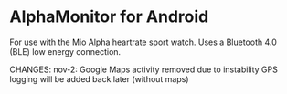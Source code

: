 AlphaMonitor for Android
============

For use with the Mio Alpha heartrate sport watch. Uses a Bluetooth 4.0 (BLE) low energy connection.

CHANGES:
nov-2:  Google Maps activity removed due to instability
        GPS logging will be added back later (without maps)
